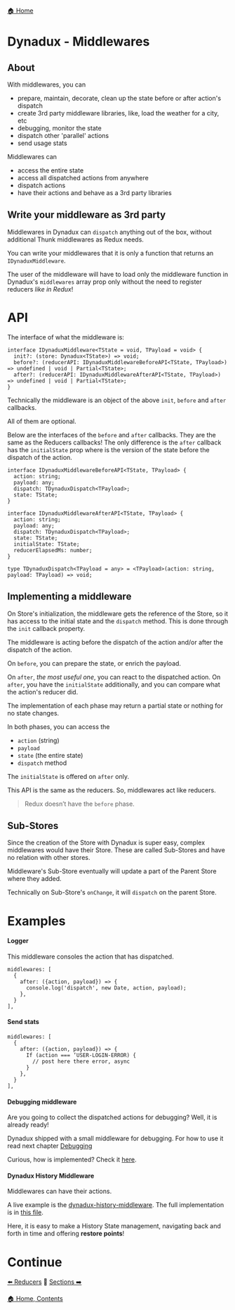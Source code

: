 [🏠 Home](../README.md)

# Dynadux - Middlewares

## About

With middlewares, you can
- prepare, maintain, decorate, clean up the state before or after action's dispatch
- create 3rd party middleware libraries, like, load the weather for a city, etc
- debugging, monitor the state
- dispatch other 'parallel' actions
- send usage stats

Middlewares can
- access the entire state
- access all dispatched actions from anywhere
- dispatch actions
- have their actions and behave as a 3rd party libraries

## Write your middleware as 3rd party

Middlewares in Dynadux can `dispatch` anything out of the box, without additional Thunk middlewares as Redux needs. 

You can write your middlewares that it is only a function that returns an `IDynaduxMiddleware`.

The user of the middleware will have to load only the middleware function in Dynadux's `middlewares` array prop only without the need to register reducers _like in Redux_!

# API
The interface of what the middleware is:
```
interface IDynaduxMiddleware<TState = void, TPayload = void> {
  init?: (store: Dynadux<TState>) => void;
  before?: (reducerAPI: IDynaduxMiddlewareBeforeAPI<TState, TPayload>) => undefined | void | Partial<TState>;
  after?: (reducerAPI: IDynaduxMiddlewareAfterAPI<TState, TPayload>) => undefined | void | Partial<TState>;
}
```
Technically the middleware is an object of the above `init`, `before` and `after` callbacks.

All of them are optional.

Below are the interfaces of the `before` and `after` callbacks. They are the same as the Reducers callbacks! 
The only difference is the `after` callback has the `initialState` prop where is the version of the state before the dispatch of the action.
```
interface IDynaduxMiddlewareBeforeAPI<TState, TPayload> {
  action: string;
  payload: any;
  dispatch: TDynaduxDispatch<TPayload>;
  state: TState;
}

interface IDynaduxMiddlewareAfterAPI<TState, TPayload> {
  action: string;
  payload: any;
  dispatch: TDynaduxDispatch<TPayload>;
  state: TState;
  initialState: TState;
  reducerElapsedMs: number;
}

type TDynaduxDispatch<TPayload = any> = <TPayload>(action: string, payload: TPayload) => void;
```

## Implementing a middleware

On Store's initialization, the middleware gets the reference of the Store, 
so it has access to the initial state and the `dispatch` method. 
This is done through the `init` callback property.  

The middleware is acting before the dispatch of the action and/or after the dispatch of the action.

On `before`, you can prepare the state, or enrich the payload.

On `after`, _the most useful one_, you can react to the dispatched action. 
On `after`, you have the `initialState` additionally, and you can compare what the action's reducer did. 

The implementation of each phase may return a partial state or nothing for no state changes.

In both phases, you can access the 
- `action` (string)
- `payload`
- `state` (the entire state)
- `dispatch` method

The `initialState` is offered on `after` only.

This API is the same as the reducers. 
So, middlewares act like reducers. 

> Redux doesn’t have the `before` phase.

## Sub-Stores

Since the creation of the Store with Dynadux is super easy, complex middlewares would have their Store.
These are called Sub-Stores and have no relation with other stores. 

Middleware's Sub-Store eventually will update a part of the Parent Store where they added. 

Technically on Sub-Store's `onChange`, it will `dispatch` on the parent Store.

# Examples

#### Logger

This middleware consoles the action that has dispatched.
```
middlewares: [
  {
    after: ({action, payload}) => {
      console.log('dispatch', new Date, action, payload);
    },
  }
],

```

#### Send stats

```
middlewares: [
  {
    after: ({action, payload}) => {
      If (action === ‘USER-LOGIN-ERROR) {
        // post here there error, async
      }
    },
  }
],

```
#### Debugging middleware

Are you going to collect the dispatched actions for debugging? Well, it is already ready!

Dynadux shipped with a small middleware for debugging. For how to use it read next chapter [Debugging](./Debugging.md)

Curious, how is implemented? Check it [here](https://github.com/aneldev/dynadux/blob/master/src/middlewares/dynaduxDebugMiddleware.ts).

#### Dynadux History Middleware

Middlewares can have their actions.

A live example is the [dynadux-history-middleware](https://github.com/aneldev/dynadux-history-middleware). 
The full implementation is in [this file](https://github.com/aneldev/dynadux-history-middleware/blob/master/src/dynaduxHistoryMiddleware.ts).

Here, it is easy to make a History State management, navigating back and forth in time and offering **restore points**!

# Continue

[⬅️ Reducers](../README.md) 🔶 [Sections ➡️](./Sections.md) 

[🏠 Home, Contents](../README.md#table-of-contents)
